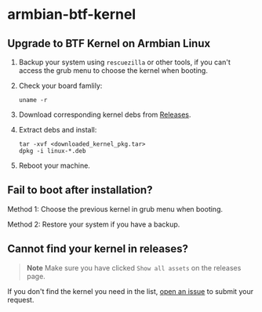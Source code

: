 # armbian-btf-kernel

## Upgrade to BTF Kernel on Armbian Linux

1. Backup your system using `rescuezilla` or other tools, if you can't access the grub menu to choose the kernel when booting.

2. Check your board famlily:

   ```shell
   uname -r
   ```

3. Download corresponding kernel debs from [Releases](https://github.com/daeuniverse/armbian-btf-kernel/releases/latest).

4. Extract debs and install:
   ```shell
   tar -xvf <downloaded_kernel_pkg.tar>
   dpkg -i linux-*.deb
   ```

5. Reboot your machine.

## Fail to boot after installation?

Method 1: Choose the previous kernel in grub menu when booting.

Method 2: Restore your system if you have a backup.

## Cannot find your kernel in releases?

> **Note**
> Make sure you have clicked `Show all assets` on the releases page.

If you don't find the kernel you need in the list, [open an issue](https://github.com/daeuniverse/armbian-btf-kernel/issues?q=is%3Aissue+is%3Aopen+sort%3Aupdated-desc) to submit your request.
